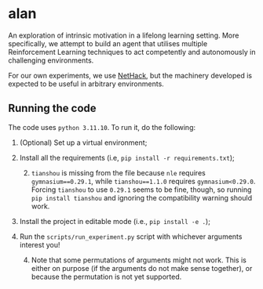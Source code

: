 # alan

An exploration of intrinsic motivation in a lifelong learning setting. 
More specifically, we attempt to build an agent that utilises multiple Reinforcement Learning techniques to act competently and autonomously in challenging environments.

For our own experiments, we use [NetHack](https://github.com/heiner/nle), but the machinery developed is expected to be useful in arbitrary environments.


## Running the code

The code uses `python 3.11.10`. To run it, do the following:

1. (Optional) Set up a virtual environment;
2. Install all the requirements (i.e, `pip install -r requirements.txt`);

    2. `tianshou` is missing from the file because `nle` requires `gymnasium==0.29.1`, while `tianshou==1.1.0` requires `gymnasium<0.29.0`. Forcing `tianshou` to use `0.29.1` seems to be fine, though, so running `pip install tianshou` and ignoring the compatibility warning should work.

3. Install the project in editable mode (i.e., `pip install -e .`);
4. Run the `scripts/run_experiment.py` script with whichever arguments interest you!

    4. Note that some permutations of arguments might not work. This is either on purpose (if the arguments do not make sense together), or because the permutation is not yet supported.
